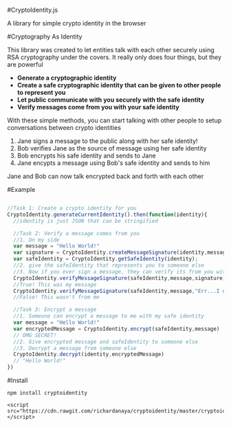 #CryptoIdentity.js

A library for simple crypto identity in the browser

#Cryptography As Identity

This library was created to let entities talk with each other securely using RSA cryptography under the covers. It really only does four things, but they are powerful

* **Generate a cryptographic identity** 
* **Create a safe cryptographic identity that can be given to other people to represent you** 
* **Let public communicate with you securely with the safe identity** 
* **Verify messages come from you with your safe identity** 

With these simple methods, you can start talking with other people to setup conversations between crypto identities

1. Jane signs a message to the public along with her safe identity!
2. Bob verifies Jane as the source of message using her safe identity
3. Bob encrypts his safe identity and sends to Jane
4. Jane encypts a message using Bob's safe identity and sends to him

Jane and Bob can now talk encrypted back and forth with each other

#Example

```javascript

//Task 1: Create a crypto identity for you
CryptoIdentity.generateCurrentIdentity().then(function(identity){
  //identity is just JSON that can be stringified

  //Task 2: Verify a message comes from you
  //1. On my side
  var message = "Hello World!"
  var signature = CryptoIdentity.createMessageSignature(identity,message)
  var safeIdentity = CryptoIdentity.getSafeIdentity(identity);
  //2. give the safeIdentity that represents you to someone else
  //3. Now if you ever sign a message, they can verify its from you with the signature and safe identity
  CryptoIdentity.verifyMessageSignature(safeIdentity,message,signature) 
  //True! This was my message
  CryptoIdentity.verifyMessageSignature(safeIdentity,message,"Err...I don't have the signature") 
  //False! This wasn't from me

  //Task 3: Encrypt a message 
  //1. Someone can encrypt a message to me with my safe identity
  var message = "Hello World!"
  var encryptedMessage = CryptoIdentity.encrypt(safeIdentity,message) 
  // OMG SECRET!
  //2. Give encrypted message and safeIdentity to someone else
  //3. Decrypt a message from someone else
  CryptoIdentity.decrypt(identity,encryptedMessage) 
  // "Hello World!"
})
```

#Install

```
npm install cryptoidentity
```

```
<script src="https://cdn.rawgit.com/richardanaya/cryptoidentity/master/cryptoidentity.min.js"></script>
```
